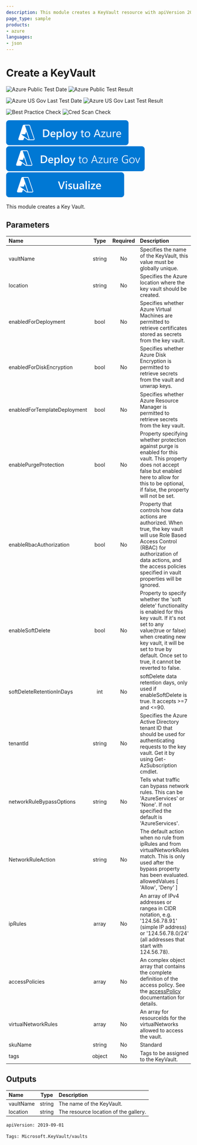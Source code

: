 ```yaml
---
description: This module creates a KeyVault resource with apiVersion 2019-09-01.
page_type: sample
products:
- azure
languages:
- json
---
```

# Create a KeyVault

![Azure Public Test Date](https://azurequickstartsservice.blob.core.windows.net/badges/modules/Microsoft.KeyVault/vaults/1.0/PublicLastTestDate.svg)
![Azure Public Test Result](https://azurequickstartsservice.blob.core.windows.net/badges/modules/Microsoft.KeyVault/vaults/1.0/PublicDeployment.svg)

![Azure US Gov Last Test Date](https://azurequickstartsservice.blob.core.windows.net/badges/modules/Microsoft.KeyVault/vaults/1.0/FairfaxLastTestDate.svg)
![Azure US Gov Last Test Result](https://azurequickstartsservice.blob.core.windows.net/badges/modules/Microsoft.KeyVault/vaults/1.0/FairfaxDeployment.svg)

![Best Practice Check](https://azurequickstartsservice.blob.core.windows.net/badges/modules/Microsoft.KeyVault/vaults/1.0/BestPracticeResult.svg)
![Cred Scan Check](https://azurequickstartsservice.blob.core.windows.net/badges/modules/Microsoft.KeyVault/vaults/1.0/CredScanResult.svg)

[![Deploy To Azure](https://raw.githubusercontent.com/Azure/azure-quickstart-templates/master/1-CONTRIBUTION-GUIDE/images/deploytoazure.svg?sanitize=true)](https://portal.azure.com/#create/Microsoft.Template/uri/https%3A%2F%2Fraw.githubusercontent.com%2FAzure%2Fazure-quickstart-templates%2Fmaster%2Fmodules/Microsoft.KeyVault/vaults/1.0%2Fazuredeploy.json)
[![Deploy To Azure Gov](https://raw.githubusercontent.com/Azure/azure-quickstart-templates/master/1-CONTRIBUTION-GUIDE/images/deploytoazuregov.svg?sanitize=true)](https://portal.azure.us/#create/Microsoft.Template/uri/https%3A%2F%2Fraw.githubusercontent.com%2FAzure%2Fazure-quickstart-templates%2Fmaster%2Fmodules/Microsoft.KeyVault/vaults/1.0%2Fazuredeploy.json)
[![Visualize](https://raw.githubusercontent.com/Azure/azure-quickstart-templates/master/1-CONTRIBUTION-GUIDE/images/visualizebutton.svg?sanitize=true)](http://armviz.io/#/?load=https%3A%2F%2Fraw.githubusercontent.com%2FAzure%2Fazure-quickstart-templates%2Fmaster%2Fmodules/Microsoft.KeyVault/vaults/1.0%2Fazuredeploy.json)



This module creates a Key Vault.

## Parameters

| Name | Type | Required | Description |
| :------------- | :----------: | :----------: | :------------- |
| vaultName | string | No | Specifies the name of the KeyVault, this value must be globally unique. |
| location | string | No | Specifies the Azure location where the key vault should be created. |
| enabledForDeployment | bool | No | Specifies whether Azure Virtual Machines are permitted to retrieve certificates stored as secrets from the key vault. |
| enabledForDiskEncryption | bool | No | Specifies whether Azure Disk Encryption is permitted to retrieve secrets from the vault and unwrap keys.|
| enabledForTemplateDeployment | bool | No | Specifies whether Azure Resource Manager is permitted to retrieve secrets from the key vault. |
| enablePurgeProtection | bool | No | Property specifying whether protection against purge is enabled for this vault. This property does not accept false but enabled here to allow for this to be optional, if false, the property will not be set. |
| enableRbacAuthorization |  bool | No | Property that controls how data actions are authorized. When true, the key vault will use Role Based Access Control (RBAC) for authorization of data actions, and the access policies specified in vault properties will be ignored. |
| enableSoftDelete |  bool | No | Property to specify whether the 'soft delete' functionality is enabled for this key vault. If it's not set to any value(true or false) when creating new key vault, it will be set to true by default. Once set to true, it cannot be reverted to false. |
| softDeleteRetentionInDays |  int | No | softDelete data retention days, only used if enableSoftDelete is true. It accepts >=7 and <=90. |
| tenantId |  string | No | Specifies the Azure Active Directory tenant ID that should be used for authenticating requests to the key vault. Get it by using Get-AzSubscription cmdlet. |
| networkRuleBypassOptions |  string | No | Tells what traffic can bypass network rules. This can be 'AzureServices' or 'None'. If not specified the default is 'AzureServices'. |
| NetworkRuleAction | string | No | The default action when no rule from ipRules and from virtualNetworkRules match. This is only used after the bypass property has been evaluated. allowedValues [ 'Allow', 'Deny' ] |
| ipRules |  array | No | An array of IPv4 addresses or rangea in CIDR notation, e.g. '124.56.78.91' (simple IP address) or '124.56.78.0/24' (all addresses that start with 124.56.78). |
| accessPolicies |  array | No | An complex object array that contains the complete definition of the access policy.  See the [accessPolicy](https://docs.microsoft.com/en-us/azure/templates/microsoft.keyvault/2019-09-01/vaults#accesspolicyentry-object) documentation for details. |
| virtualNetworkRules |  array | No | An array for resourceIds for the virtualNetworks allowed to access the vault. |
| skuName | string | No | Standard | Specifies whether the key vault is a standard vault or a premium vault.  allowedValues [ Standard, Premium ] |
| tags | object | No | Tags to be assigned to the KeyVault. |

## Outputs

| Name | Type | Description |
| :------------- | :----------: | :------------- |
| vaultName | string | The name of the KeyVault. |
| location | string | The resource location of the gallery. |

```apiVersion: 2019-09-01```




`Tags: Microsoft.KeyVault/vaults`